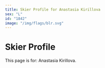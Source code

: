 ```yaml
---
title: Skier Profile for Anastasia Kirillova
sex: "L"
id: "1842"
image: "/img/flags/blr.svg" 
---
```


# Skier Profile

This page is for: Anastasia Kirillova.
    